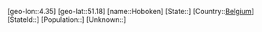 ﻿---
location: [51.18,4.35]
type: City
tags:
- geo/City


SpocWebEntityId: 30961
isDeleted: false
confidential: public

---
[geo-lon::4.35]
[geo-lat::51.18]
[name::Hoboken]
[State::]
[Country::[Belgium](geo/Continent/Europe/Belgium.md)]
[StateId::]
[Population::]
[Unknown::]

